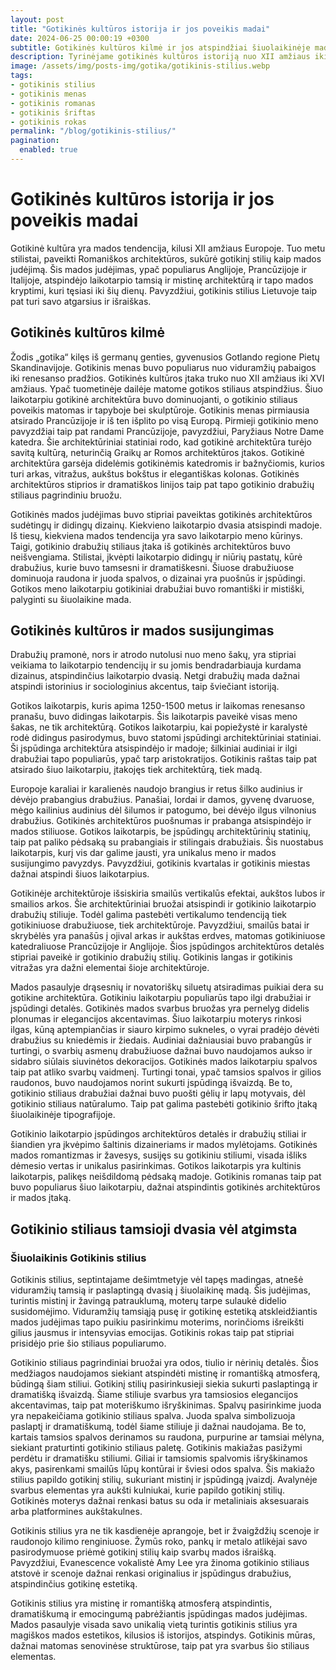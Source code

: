 ```yaml
---
layout: post
title: "Gotikinės kultūros istorija ir jos poveikis madai"
date: 2024-06-25 00:00:19 +0300
subtitle: Gotikinės kultūros kilmė ir jos atspindžiai šiuolaikinėje madoje
description: Tyrinėjame gotikinės kultūros istoriją nuo XII amžiaus iki šiandienos, atskleidžiant gotikinio stiliaus įtaką architektūrai, menui ir madai.
image: /assets/img/posts-img/gotika/gotikinis-stilius.webp
tags:
- gotikinis stilius
- gotikinis menas
- gotikinis romanas
- gotikinis šriftas
- gotikinis rokas
permalink: "/blog/gotikinis-stilius/"
pagination:
  enabled: true
---
```


<h1>Gotikinės kultūros istorija ir jos poveikis madai</h1>

<p>Gotikinė kultūra yra mados tendencija, kilusi XII amžiaus Europoje. Tuo metu stilistai, paveikti Romaniškos architektūros, sukūrė gotikinį stilių kaip mados judėjimą. Šis mados judėjimas, ypač populiarus Anglijoje, Prancūzijoje ir Italijoje, atspindėjo laikotarpio tamsią ir mistinę architektūrą ir tapo mados kryptimi, kuri tęsiasi iki šių dienų. Pavyzdžiui, gotikinis stilius Lietuvoje taip pat turi savo atgarsius ir išraiškas.</p>

<h2>Gotikinės kultūros kilmė</h2>

<p>Žodis „gotika“ kilęs iš germanų genties, gyvenusios Gotlando regione Pietų Skandinavijoje. Gotikinis menas buvo populiarus nuo viduramžių pabaigos iki renesanso pradžios. Gotikinės kultūros įtaka truko nuo XII amžiaus iki XVI amžiaus. Ypač tuometinėje dailėje matome gotikos stiliaus atspindžius. Šiuo laikotarpiu gotikinė architektūra buvo dominuojanti, o gotikinio stiliaus poveikis matomas ir tapyboje bei skulptūroje. Gotikinis menas pirmiausia atsirado Prancūzijoje ir iš ten išplito po visą Europą. Pirmieji gotikinio meno pavyzdžiai taip pat randami Prancūzijoje, pavyzdžiui, Paryžiaus Notre Dame katedra. Šie architektūriniai statiniai rodo, kad gotikinė architektūra turėjo savitą kultūrą, neturinčią Graikų ar Romos architektūros įtakos. Gotikinė architektūra garsėja didelėmis gotikinėmis katedromis ir bažnyčiomis, kurios turi arkas, vitražus, aukštus bokštus ir elegantiškas kolonas. Gotikinės architektūros stiprios ir dramatiškos linijos taip pat tapo gotikinio drabužių stiliaus pagrindiniu bruožu.</p>

<p>Gotikinės mados judėjimas buvo stipriai paveiktas gotikinės architektūros sudėtingų ir didingų dizainų. Kiekvieno laikotarpio dvasia atsispindi madoje. Iš tiesų, kiekviena mados tendencija yra savo laikotarpio meno kūrinys. Taigi, gotikinio drabužių stiliaus įtaka iš gotikinės architektūros buvo neišvengiama. Stilistai, įkvėpti laikotarpio didingų ir niūrių pastatų, kūrė drabužius, kurie buvo tamsesni ir dramatiškesni. Šiuose drabužiuose dominuoja raudona ir juoda spalvos, o dizainai yra puošnūs ir įspūdingi. Gotikos meno laikotarpiu gotikiniai drabužiai buvo romantiški ir mistiški, palyginti su šiuolaikine mada.</p>

<h2>Gotikinės kultūros ir mados susijungimas</h2>

<p>Drabužių pramonė, nors ir atrodo nutolusi nuo meno šakų, yra stipriai veikiama to laikotarpio tendencijų ir su jomis bendradarbiauja kurdama dizainus, atspindinčius laikotarpio dvasią. Netgi drabužių mada dažnai atspindi istorinius ir sociologinius akcentus, taip šviečiant istoriją.</p>

<p>Gotikos laikotarpis, kuris apima 1250-1500 metus ir laikomas renesanso pranašu, buvo didingas laikotarpis. Šis laikotarpis paveikė visas meno šakas, ne tik architektūrą. Gotikos laikotarpiu, kai popiežystė ir karalystė rodė didingus pasirodymus, buvo statomi įspūdingi architektūriniai statiniai. Ši įspūdinga architektūra atsispindėjo ir madoje; šilkiniai audiniai ir ilgi drabužiai tapo populiarūs, ypač tarp aristokratijos. Gotikinis raštas taip pat atsirado šiuo laikotarpiu, įtakojęs tiek architektūrą, tiek madą.</p>

<p>Europoje karaliai ir karalienės naudojo brangius ir retus šilko audinius ir dėvėjo prabangius drabužius. Panašiai, lordai ir damos, gyvenę dvaruose, mėgo kailinius audinius dėl šilumos ir patogumo, bei dėvėjo ilgus vilnonius drabužius. Gotikinės architektūros puošnumas ir prabanga atsispindėjo ir mados stiliuose. Gotikos laikotarpis, be įspūdingų architektūrinių statinių, taip pat paliko pėdsaką su prabangiais ir stilingais drabužiais. Šis nuostabus laikotarpis, kurį vis dar galime jausti, yra unikalus meno ir mados susijungimo pavyzdys. Pavyzdžiui, gotikinis kvartalas ir gotikinis miestas dažnai atspindi šiuos laikotarpius.</p>

<p>Gotikinėje architektūroje išsiskiria smailūs vertikalūs efektai, aukštos lubos ir smailios arkos. Šie architektūriniai bruožai atsispindi ir gotikinio laikotarpio drabužių stiliuje. Todėl galima pastebėti vertikalumo tendenciją tiek gotikiniuose drabužiuose, tiek architektūroje. Pavyzdžiui, smailūs batai ir skrybėlės yra panašūs į ojival arkas ir aukštas erdves, matomas gotikiniuose katedraliuose Prancūzijoje ir Anglijoje. Šios įspūdingos architektūros detalės stipriai paveikė ir gotikinio drabužių stilių. Gotikinis langas ir gotikinis vitražas yra dažni elementai šioje architektūroje.</p>

<p>Mados pasaulyje drąsesnių ir novatoriškų siluetų atsiradimas puikiai dera su gotikine architektūra. Gotikiniu laikotarpiu populiarūs tapo ilgi drabužiai ir įspūdingi detalės. Gotikinės mados svarbus bruožas yra pernelyg didelis plonumas ir elegancijos akcentavimas. Šiuo laikotarpiu moterys rinkosi ilgas, kūną aptempiančias ir siauro kirpimo sukneles, o vyrai pradėjo dėvėti drabužius su kniedėmis ir žiedais. Audiniai dažniausiai buvo prabangūs ir turtingi, o svarbių asmenų drabužiuose dažnai buvo naudojamos aukso ir sidabro siūlais siuvinėtos dekoracijos. Gotikinės mados laikotarpiu spalvos taip pat atliko svarbų vaidmenį. Turtingi tonai, ypač tamsios spalvos ir gilios raudonos, buvo naudojamos norint sukurti įspūdingą išvaizdą. Be to, gotikinio stiliaus drabužiai dažnai buvo puošti gėlių ir lapų motyvais, dėl gotikinio stiliaus natūralumo. Taip pat galima pastebėti gotikinio šrifto įtaką šiuolaikinėje tipografijoje.</p>

<p>Gotikinio laikotarpio įspūdingos architektūros detalės ir drabužių stiliai ir šiandien yra įkvėpimo šaltinis dizaineriams ir mados mylėtojams. Gotikinės mados romantizmas ir žavesys, susijęs su gotikiniu stiliumi, visada išliks dėmesio vertas ir unikalus pasirinkimas. Gotikos laikotarpis yra kultinis laikotarpis, palikęs neišdildomą pėdsaką madoje. Gotikinis romanas taip pat buvo populiarus šiuo laikotarpiu, dažnai atspindintis gotikinės architektūros ir mados įtaką.</p>

<h2>Gotikinio stiliaus tamsioji dvasia vėl atgimsta</h2>

<h3>Šiuolaikinis Gotikinis stilius</h3>
<p>Gotikinis stilius, septintajame dešimtmetyje vėl tapęs madingas, atnešė viduramžių tamsią ir paslaptingą dvasią į šiuolaikinę madą. Šis judėjimas, turintis mistinį ir žavingą patrauklumą, moterų tarpe sulaukė didelio susidomėjimo. Viduramžių tamsiąją pusę ir gotikinę estetiką atskleidžiantis mados judėjimas tapo puikiu pasirinkimu moterims, norinčioms išreikšti gilius jausmus ir intensyvias emocijas. Gotikinis rokas taip pat stipriai prisidėjo prie šio stiliaus populiarumo.</p>

<p>Gotikinio stiliaus pagrindiniai bruožai yra odos, tiulio ir nėrinių detalės. Šios medžiagos naudojamos siekiant atspindėti mistinę ir romantišką atmosferą, būdingą šiam stiliui. Gotikinį stilių pasirinkusieji siekia sukurti paslaptingą ir dramatišką išvaizdą. Šiame stiliuje svarbus yra tamsiosios elegancijos akcentavimas, taip pat moteriškumo išryškinimas. Spalvų pasirinkime juoda yra nepakeičiama gotikinio stiliaus spalva. Juoda spalva simbolizuoja paslaptį ir dramatiškumą, todėl šiame stiliuje ji dažnai naudojama. Be to, kartais tamsios spalvos derinamos su raudona, purpurine ar tamsiai mėlyna, siekiant praturtinti gotikinio stiliaus paletę. Gotikinis makiažas pasižymi perdėtu ir dramatišku stiliumi. Giliai ir tamsiomis spalvomis išryškinamos akys, pasirenkami smailūs lūpų kontūrai ir šviesi odos spalva. Šis makiažo stilius papildo gotikinį stilių, sukuriant mistinį ir įspūdingą įvaizdį. Avalynėje svarbus elementas yra aukšti kulniukai, kurie papildo gotikinį stilių. Gotikinės moterys dažnai renkasi batus su oda ir metaliniais aksesuarais arba platformines aukštakulnes.</p>

<p>Gotikinis stilius yra ne tik kasdienėje aprangoje, bet ir žvaigždžių scenoje ir raudonojo kilimo renginiuose. Žymūs roko, pankų ir metalo atlikėjai savo pasirodymuose priėmė gotikinį stilių kaip svarbų mados išraišką. Pavyzdžiui, Evanescence vokalistė Amy Lee yra žinoma gotikinio stiliaus atstovė ir scenoje dažnai renkasi originalius ir įspūdingus drabužius, atspindinčius gotikinę estetiką.</p>

<p>Gotikinis stilius yra mistinę ir romantišką atmosferą atspindintis, dramatiškumą ir emocingumą pabrėžiantis įspūdingas mados judėjimas. Mados pasaulyje visada savo unikalią vietą turintis gotikinis stilius yra magiškos mados estetikos, kilusios iš istorijos, atspindys. Gotikinis mūras, dažnai matomas senovinėse struktūrose, taip pat yra svarbus šio stiliaus elementas.</p>

